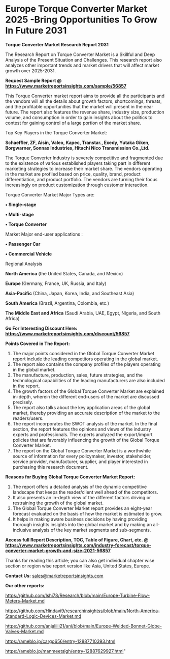 # Europe Torque Converter Market 2025 -Bring Opportunities To Grow In Future 2031

<strong>Torque Converter Market Research Report 2031</strong>

The Research Report on Torque Converter Market is a Skillful and Deep Analysis of the Present Situation and Challenges. This research report also analyzes other important trends and market drivers that will affect market growth over 2025-2031.

<strong>Request Sample Report @ <a href=https://www.marketreportsinsights.com/sample/56857>https://www.marketreportsinsights.com/sample/56857</a></strong>

This Torque Converter market report aims to provide all the participants and the vendors will all the details about growth factors, shortcomings, threats, and the profitable opportunities that the market will present in the near future. The report also features the revenue share, industry size, production volume, and consumption in order to gain insights about the politics to contest for gaining control of a large portion of the market share.

Top Key Players in the Torque Converter Market:

<strong>Schaeffler, ZF, Aisin, Valeo, Kapec, Transtar., Exedy, Yutaka Giken, Borgwarner, Sonnax Industries, Hitachi Nico Transmission Co.,Ltd.</strong>

The Torque Converter Industry is severely competitive and fragmented due to the existence of various established players taking part in different marketing strategies to increase their market share. The vendors operating in the market are profiled based on price, quality, brand, product differentiation, and product portfolio. The vendors are turning their focus increasingly on product customization through customer interaction.

Torque Converter Market Major Types are:

<strong>• Single-stage

• Multi-stage

• Torque Converter</strong>

Market Major end-user applications :

<strong>• Passenger Car

• Commercial Vehicle</strong>

Regional Analysis

</u><strong><b>North America</b></strong> (the United States, Canada, and Mexico)

<strong><b>Europe </b></strong>(Germany, France, UK, Russia, and Italy)

<strong><b>Asia-Pacific</b></strong> (China, Japan, Korea, India, and Southeast Asia)

<strong><b>South America</b></strong> (Brazil, Argentina, Colombia, etc.)

<strong><b>The Middle East and Africa</b></strong> (Saudi Arabia, UAE, Egypt, Nigeria, and South Africa)

<strong>Go For Interesting Discount Here: <a href=https://www.marketreportsinsights.com/discount/56857>https://www.marketreportsinsights.com/discount/56857</a></strong>

<strong>Points Covered in The Report:</strong>
<ol>
  <li>The major points considered in the Global Torque Converter Market report include the leading competitors operating in the global market.</li>
  <li>The report also contains the company profiles of the players operating in the global market.</li>
  <li>The manufacture, production, sales, future strategies, and the technological capabilities of the leading manufacturers are also included in the report.</li>
  <li>The growth factors of the Global Torque Converter Market are explained in-depth, wherein the different end-users of the market are discussed precisely.</li>
  <li>The report also talks about the key application areas of the global market, thereby providing an accurate description of the market to the readers/users.</li>
  <li>The report incorporates the SWOT analysis of the market. In the final section, the report features the opinions and views of the industry experts and professionals. The experts analyzed the export/import policies that are favorably influencing the growth of the Global Torque Converter Market.</li>
  <li>The report on the Global Torque Converter Market is a worthwhile source of information for every policymaker, investor, stakeholder, service provider, manufacturer, supplier, and player interested in purchasing this research document.</li>
</ol>
<strong>Reasons for Buying Global Torque Converter Market Report:</strong>

<ol>
  <li>The report offers a detailed analysis of the dynamic competitive landscape that keeps the reader/client well ahead of the competitors.</li>
  <li>It also presents an in-depth view of the different factors driving or restraining the growth of the global market.</li>
  <li>The Global Torque Converter Market report provides an eight-year forecast evaluated on the basis of how the market is estimated to grow.</li>
  <li>It helps in making aware business decisions by having providing thorough insights insights into the global market and by making an all-inclusive analysis of the key market segments and sub-segments.</li>
</ol>
<strong>Access full Report Description, TOC, Table of Figure, Chart, etc. @ <a href=https://www.marketreportsinsights.com/industry-forecast/torque-converter-market-growth-and-size-2021-56857>https://www.marketreportsinsights.com/industry-forecast/torque-converter-market-growth-and-size-2021-56857</a></strong>


Thanks for reading this article; you can also get individual chapter wise section or region wise report version like Asia, United States, Europe.

<strong>Contact Us:</strong>
sales@marketreportsinsights.com

<strong>Our other reports:</strong>

<a href=https://github.com/Ishi78/Research/blob/main/Europe-Turbine-Flow-Meters-Market.md>https://github.com/Ishi78/Research/blob/main/Europe-Turbine-Flow-Meters-Market.md</a>

<a href=https://github.com/Hindavi9/researchinsightss/blob/main/North-America-Standard-Logic-Devices-Market.md>https://github.com/Hindavi9/researchinsightss/blob/main/North-America-Standard-Logic-Devices-Market.md</a>

<a href=https://github.com/anjaliiii21/ani/blob/main/Europe-Welded-Bonnet-Globe-Valves-Market.md>https://github.com/anjaliiii21/ani/blob/main/Europe-Welded-Bonnet-Globe-Valves-Market.md</a>

<a href=https://ameblo.jp/cargo656/entry-12887710393.html>https://ameblo.jp/cargo656/entry-12887710393.html</a>

<a href=https://ameblo.jp/manmeetsigh/entry-12887629927.html>https://ameblo.jp/manmeetsigh/entry-12887629927.html</a>"

